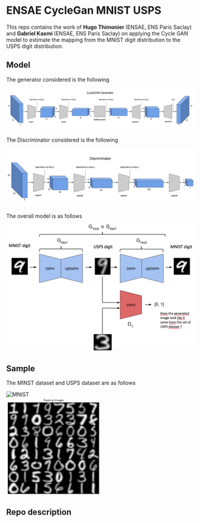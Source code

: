 # ENSAE CycleGan MNIST USPS

This repo contains the work of <b> Hugo Thimonier </b> (ENSAE, ENS Paris Saclay) and <b> Gabriel Kasmi </b> (ENSAE, ENS Paris Saclay) on applying the Cycle GAN model to estimate the mapping from the MNIST digit distribution to the USPS digit distribution.

## Model

The generator considered is the following 

<p align="center">
  <img src="https://github.com/hugothimonier/ENSAE_CycleGan_MNIST_USPS/blob/master/img/Generator.png">
</p>


The Discriminator considered is the following

<p align="center">
  <img src="https://github.com/hugothimonier/ENSAE_CycleGan_MNIST_USPS/blob/master/img/Discriminator.png">
</p>

The overall model is as follows
<p align="center">
  <img src="https://github.com/hugothimonier/ENSAE_CycleGan_MNIST_USPS/blob/master/img/cyclegan.png">
</p>

## Sample

The MINST dataset and USPS dataset are as follows

<div class="row">
  <div class="column">
    <img src="https://github.com/hugothimonier/ENSAE_CycleGan_MNIST_USPS/blob/master/img/minst_sample.png" alt="MNIST" height = '50%' width ='50%' >
  </div>
  <div class="column">
    <img src="https://github.com/hugothimonier/ENSAE_CycleGan_MNIST_USPS/blob/master/img/usps_sample.png" alt="USPS" height = '50%' width ='50%' >
  </div>
</div>

## Repo description
